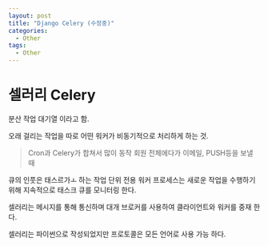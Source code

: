 ```yaml
---
layout: post
title: "Django Celery (수정중)"
categories:
  - Other
tags:
  - Other
---
```



# 셀러리 Celery

분산 작업 대기열 이라고 함.

오래 걸리는 작업을 따로 어떤 워커가 비동기적으로 처리하게 하는 것.
> Cron과 Celery가 합쳐서 많이 동작
> 회원 전체에다가 이메일, PUSH등을 보낼 때

큐의 인풋은 태스르가ㅗ 하는 작업 단위
전용 워커 프로세스는 새로운 작업을 수행하기 위해 지속적으로 태스크 큐를 모니터링 한다.

셀러리는 메시지를 통해 통신하며 대개 브로커를 사용하여 클라이언트와 워커를 중재 한다.

셀러리는 파이썬으로 작성되었지만 프로토콜은 모든 언어로 사용 가능 하다.

